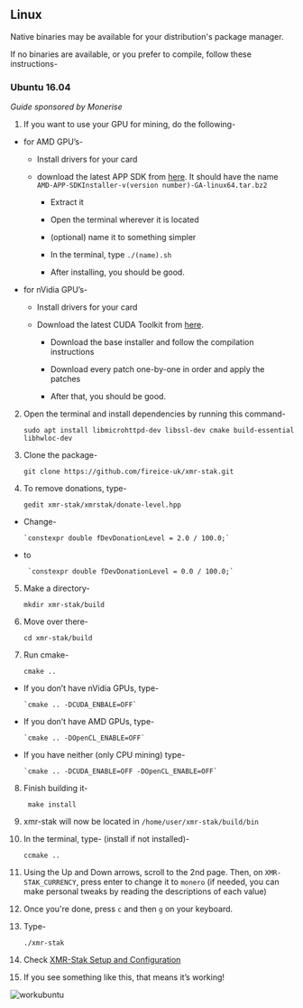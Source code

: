 ## Linux

Native binaries may be available for your distribution's package manager. 

If no binaries are available, or you prefer to compile, follow these instructions-

### Ubuntu 16.04

*Guide sponsored by Monerise*

1. If you want to use your GPU for mining, do the following-

* for AMD GPU’s- 

    * Install drivers for your card

    * download the latest APP SDK from [here](https://developer.amd.com/amd-accelerated-parallel-processing-app-sdk/). It should have the name `AMD-APP-SDKInstaller-v(version number)-GA-linux64.tar.bz2`

         * Extract it

         * Open the terminal wherever it is located

        * (optional) name it to something simpler

        * In the terminal, type `./(name).sh`

        * After installing, you should be good.

* for nVidia GPU’s-

    * Install drivers for your card

    * Download the latest CUDA Toolkit from [here](https://developer.nvidia.com/cuda-downloads?target_os=Linux&target_arch=x86_64).

        * Download the base installer and follow the compilation instructions

        * Download every patch one-by-one in order and apply the patches

        * After that, you should be good.

2. Open the terminal and install dependencies by running this command- 

     ```sudo apt install libmicrohttpd-dev libssl-dev cmake build-essential libhwloc-dev```

3. Clone the package- 

      `git clone https://github.com/fireice-uk/xmr-stak.git`

4. To remove donations, type-

     `gedit xmr-stak/xmrstak/donate-level.hpp`

* Change-

      `constexpr double fDevDonationLevel = 2.0 / 100.0;`

* to

       `constexpr double fDevDonationLevel = 0.0 / 100.0;`

 5. Make a directory- 

       `mkdir xmr-stak/build`

6. Move over there-  

      `cd xmr-stak/build`

7. Run cmake-

      `cmake ..`

* If you don’t have nVidia GPUs, type-
      
      `cmake .. -DCUDA_ENBALE=OFF`

* If you don’t have AMD GPUs, type-

      `cmake .. -DOpenCL_ENABLE=OFF`

* If you have neither (only CPU mining) type-

      `cmake .. -DCUDA_ENABLE=OFF -DOpenCL_ENABLE=OFF`

8. Finish building it-

     ` make install`

9. xmr-stak will now be located in `/home/user/xmr-stak/build/bin`

10. In the terminal, type- (install if not installed)-

    `ccmake ..`

11. Using the Up and Down arrows, scroll to the 2nd page. Then, on `XMR-STAK_CURRENCY`, press enter to change it to `monero` (if needed, you can make personal tweaks by reading the descriptions of each value)

12. Once you're done, press `c` and then `g` on your keyboard. 

13. Type- 

     `./xmr-stak`

14. Check [XMR-Stak Setup and Configuration](https://github.com/turtlecoin/turtlecoin/wiki/Mining#xmr-stak-setup-and-configuration)
  
15. If you see something like this, that means it’s working!

![workubuntu](https://i.imgur.com/11vpVXm.png)
